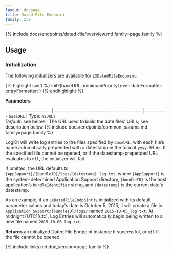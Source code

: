 ```yaml
---
layout: docpage
title: Dated File Endpoint
family: 2.0
---
```


{% include docs/endpoints/dated-file/overview.md family=page.family %}

## Usage

### Initialization

The following initializers are available for `LXDatedFileEndpoint`:

{% highlight swift %}
init?(baseURL: minimumPriorityLevel: dateFormatter: entryFormatter: )
{% endhighlight %}

**Parameters**

---------------------- | ------------------------------------------ | -----------
`baseURL`              | _Type:_ `NSURL?` <br> _Default:_ see below | The URL used to build the date files' URLs; see description below
{% include docs/endpoints/common_params.md family=page.family %}

LogKit will write log entries to the files specified by `baseURL`, with each file’s name automatically prepended with a datestamp in the format `yyyy-MM-dd`. If the specified file cannot be opened, or if the datestamp-prepended URL evaluates to `nil`, the initializer will fail.

If omitted, the URL defaults to `{AppSupport}/{bundleID}/logs/{datestamp}_log.txt`, where `{AppSupport}` is the system-determined Application Support directory, `{bundleID}` is the host application’s `bundleIdentifier` string, and `{datestamp}` is the current date's datestamp.

As an example, if an `LXDatedFileEndpoint` is initialized with its default parameter values and today's date is October 5, 2015, it will create a file in `Application Support/{bundleID}/logs/` named `2015-10-05_log.txt`. At midnight [UTC][utc], Log Entries will automatically begin being written to a new file named `2015-10-06_log.txt`.

**Returns** an initialized Dated File Endpoint instance if successful, or `nil` if the file cannot be opened.


{% include links.md doc_version=page.family %}
